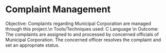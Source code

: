 # Complaint Management 
Objective: Complaints regarding Municipal Corporation are managed through this project.\n
Tools/Techniques used: C Language	\n
Outcome: The complaints are assigned to and processed by concerned officials of Municipal Corporation. The concerned officer resolves the complaint and set an appropriate status.
